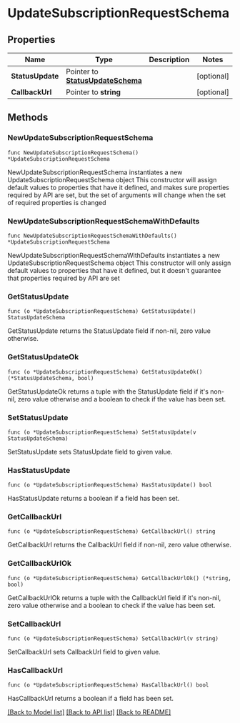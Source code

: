 # UpdateSubscriptionRequestSchema

## Properties

Name | Type | Description | Notes
------------ | ------------- | ------------- | -------------
**StatusUpdate** | Pointer to [**StatusUpdateSchema**](StatusUpdateSchema.md) |  | [optional] 
**CallbackUrl** | Pointer to **string** |  | [optional] 

## Methods

### NewUpdateSubscriptionRequestSchema

`func NewUpdateSubscriptionRequestSchema() *UpdateSubscriptionRequestSchema`

NewUpdateSubscriptionRequestSchema instantiates a new UpdateSubscriptionRequestSchema object
This constructor will assign default values to properties that have it defined,
and makes sure properties required by API are set, but the set of arguments
will change when the set of required properties is changed

### NewUpdateSubscriptionRequestSchemaWithDefaults

`func NewUpdateSubscriptionRequestSchemaWithDefaults() *UpdateSubscriptionRequestSchema`

NewUpdateSubscriptionRequestSchemaWithDefaults instantiates a new UpdateSubscriptionRequestSchema object
This constructor will only assign default values to properties that have it defined,
but it doesn't guarantee that properties required by API are set

### GetStatusUpdate

`func (o *UpdateSubscriptionRequestSchema) GetStatusUpdate() StatusUpdateSchema`

GetStatusUpdate returns the StatusUpdate field if non-nil, zero value otherwise.

### GetStatusUpdateOk

`func (o *UpdateSubscriptionRequestSchema) GetStatusUpdateOk() (*StatusUpdateSchema, bool)`

GetStatusUpdateOk returns a tuple with the StatusUpdate field if it's non-nil, zero value otherwise
and a boolean to check if the value has been set.

### SetStatusUpdate

`func (o *UpdateSubscriptionRequestSchema) SetStatusUpdate(v StatusUpdateSchema)`

SetStatusUpdate sets StatusUpdate field to given value.

### HasStatusUpdate

`func (o *UpdateSubscriptionRequestSchema) HasStatusUpdate() bool`

HasStatusUpdate returns a boolean if a field has been set.

### GetCallbackUrl

`func (o *UpdateSubscriptionRequestSchema) GetCallbackUrl() string`

GetCallbackUrl returns the CallbackUrl field if non-nil, zero value otherwise.

### GetCallbackUrlOk

`func (o *UpdateSubscriptionRequestSchema) GetCallbackUrlOk() (*string, bool)`

GetCallbackUrlOk returns a tuple with the CallbackUrl field if it's non-nil, zero value otherwise
and a boolean to check if the value has been set.

### SetCallbackUrl

`func (o *UpdateSubscriptionRequestSchema) SetCallbackUrl(v string)`

SetCallbackUrl sets CallbackUrl field to given value.

### HasCallbackUrl

`func (o *UpdateSubscriptionRequestSchema) HasCallbackUrl() bool`

HasCallbackUrl returns a boolean if a field has been set.


[[Back to Model list]](../README.md#documentation-for-models) [[Back to API list]](../README.md#documentation-for-api-endpoints) [[Back to README]](../README.md)


